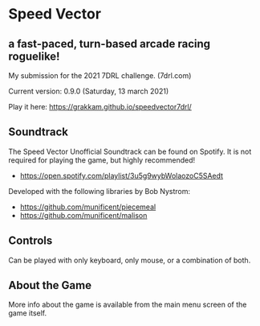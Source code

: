 # Speed Vector
## a fast-paced, turn-based arcade racing roguelike!

My submission for the 2021 7DRL challenge. (7drl.com)

Current version: 0.9.0 (Saturday, 13 march 2021)

Play it here:
https://grakkam.github.io/speedvector7drl/


## Soundtrack

The Speed Vector Unofficial Soundtrack can be found on Spotify. It is not required for playing the game, but highly recommended!
- https://open.spotify.com/playlist/3u5g9wybWolaozoC5SAedt


Developed with the following libraries by Bob Nystrom:
- https://github.com/munificent/piecemeal
- https://github.com/munificent/malison


## Controls

Can be played with only keyboard, only mouse, or a combination of both.

## About the Game

More info about the game is available from the main menu screen of the game itself.